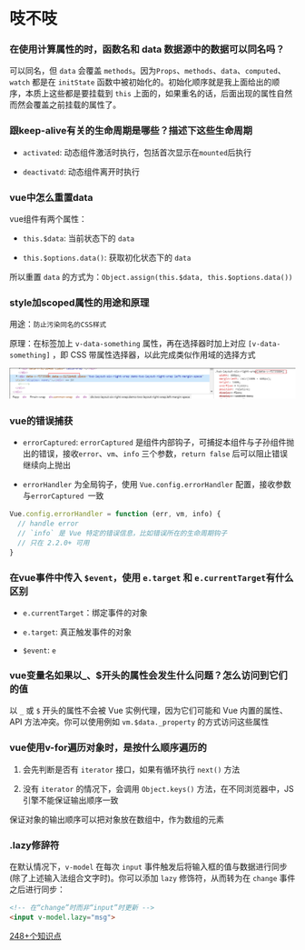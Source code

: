 # 吱不吱

### 在使用计算属性的时，函数名和 data 数据源中的数据可以同名吗？

可以同名，但 `data` 会覆盖 `methods`。因为`Props`、`methods`、`data`、`computed`、`watch` 都是在 `initState` 函数中被初始化的。初始化顺序就是我上面给出的顺序，本质上这些都是要挂载到 `this` 上面的，如果重名的话，后面出现的属性自然而然会覆盖之前挂载的属性了。

### 跟keep-alive有关的生命周期是哪些？描述下这些生命周期

- `activated`: 动态组件激活时执行，包括首次显示在`mounted`后执行

- `deactivatd`: 动态组件离开时执行

### vue中怎么重置data

vue组件有两个属性：

- `this.$data`: 当前状态下的 `data`

- `this.$options.data()`: 获取初化状态下的 `data`

所以重置 `data` 的方式为：`Object.assign(this.$data, this.$options.data())`

### style加scoped属性的用途和原理

用途：`防止污染同名的CSS样式`

原理：在标签加上 `v-data-something` 属性，再在选择器时加上对应 `[v-data-something]` ，即 CSS 带属性选择器，以此完成类似作用域的选择方式

![](./static/scoped.jpg)

### vue的错误捕获

- `errorCaptured`: `errorCaptured` 是组件内部钩子，可捕捉本组件与子孙组件抛出的错误，接收`error`、`vm`、`info` 三个参数，`return false` 后可以阻止错误继续向上抛出

- `errorHandler` 为全局钩子，使用 `Vue.config.errorHandler` 配置，接收参数与`errorCaptured `一致

```js
Vue.config.errorHandler = function (err, vm, info) {
  // handle error
  // `info` 是 Vue 特定的错误信息，比如错误所在的生命周期钩子
  // 只在 2.2.0+ 可用
}
```

### 在vue事件中传入 `$event`，使用 `e.target` 和 `e.currentTarget`有什么区别

- `e.currentTarget`：绑定事件的对象

- `e.target`: 真正触发事件的对象

- `$event`: `e`

### vue变量名如果以_、$开头的属性会发生什么问题？怎么访问到它们的值

以 `_` 或 `$` 开头的属性不会被 Vue 实例代理，因为它们可能和 Vue 内置的属性、API 方法冲突。你可以使用例如 `vm.$data._property` 的方式访问这些属性

### vue使用v-for遍历对象时，是按什么顺序遍历的

1. 会先判断是否有 `iterator` 接口，如果有循环执行 `next()` 方法

2. 没有 `iterator` 的情况下，会调用 `Object.keys()` 方法，在不同浏览器中，JS引擎不能保证输出顺序一致

保证对象的输出顺序可以把对象放在数组中，作为数组的元素

### .lazy修辞符

在默认情况下，`v-model` 在每次 `input` 事件触发后将输入框的值与数据进行同步 (除了上述输入法组合文字时)。你可以添加 `lazy` 修饰符，从而转为在 `change` 事件之后进行同步：

```html
<!-- 在“change”时而非“input”时更新 -->
<input v-model.lazy="msg">
```

[248+个知识点](https://zhuanlan.zhihu.com/p/71229672)